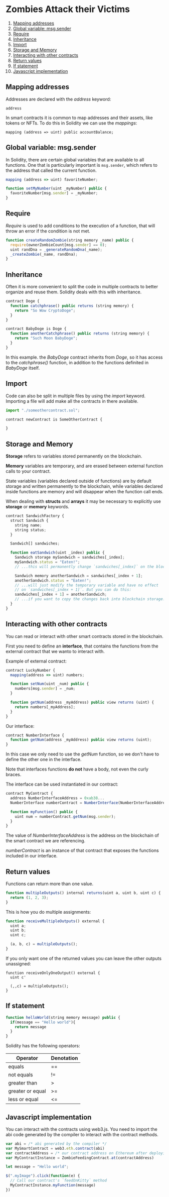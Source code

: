 ﻿# Zombies Attack their Victims
1. [Mapping addresses](#mapping-addresses)
2. [Global variable: msg.sender](#global-variable-msgsender)
3. [Require](#require)
4. [Inheritance](#inheritance)
5. [Import](#import)
6. [Storage and Memory](#storage-and-memory)
7. [Interacting with other contracts](#interacting-with-other-contracts)
8. [Return values](#return-values)
9. [If statement](#if-statement)
10. [Javascript implementation](#javascript-implementation)


## Mapping addresses

Addresses are declared with the *address* keyword:

```
address
```

In smart contracts it is common to map addresses and their assets, like tokens or NFTs.
To do this in Solidity we can use the *mappings*:

```
mapping (address => uint) public accountBalance;
```


## Global variable: msg.sender

In Solidity, there are certain global variables that are available to all functions.
One that is particularly important is `msg.sender`, which refers to the address that called the current function.

``` javascript
mapping (address => uint) favoriteNumber;

function setMyNumber(uint _myNumber) public {
  favoriteNumber[msg.sender] = _myNumber;
}
```


## Require

*Require* is used to add conditions to the execution of a function, that will throw an error if the condition is not met.

``` javascript
function createRandomZombie(string memory _name) public {
  require(ownerZombieCount[msg.sender] == 0);
  uint randDna = _generateRandomDna(_name);
  _createZombie(_name, randDna);
}
```


## Inheritance

Often it is more convenient to split the code in multiple contracts to better organize and reuse them.
Solidity deals with this with inheritance.

``` javascript
contract Doge {
  function catchphrase() public returns (string memory) {
    return "So Wow CryptoDoge";
  }
}

contract BabyDoge is Doge {
  function anotherCatchphrase() public returns (string memory) {
    return "Such Moon BabyDoge";
  }
}
```

In this example. the *BabyDoge* contract inherits from *Doge*, so it has access to the *catchphrase()* function, in addition to the functions definited in *BabyDoge* itself.


## Import

Code can also be split in multiple files by using the *import* keyword.
Importing a file will add make all the contracts in there available.

``` javascript
import "./someothercontract.sol";

contract newContract is SomeOtherContract {

}
```


## Storage and Memory

**Storage** refers to variables stored permanently on the blockchain.

**Memory** variables are temporary, and are erased between external function calls to your contract.

State variables (variables declared outside of functions) are by default storage and written permanently to the blockchain, while variables declared inside functions are memory and will disappear when the function call ends.

When dealing with **structs** and **arrays** it may be necessary to explicitly use **storage** or **memory** keywords.

``` javascript
contract SandwichFactory {
  struct Sandwich {
    string name;
    string status;
  }

  Sandwich[] sandwiches;

  function eatSandwich(uint _index) public {
    Sandwich storage mySandwich = sandwiches[_index];
    mySandwich.status = "Eaten!";
    // ...this will permanently change `sandwiches[_index]` on the blockchain.

    Sandwich memory anotherSandwich = sandwiches[_index + 1];
    anotherSandwich.status = "Eaten!";
    // ...will just modify the temporary variable and have no effect
    // on `sandwiches[_index + 1]`. But you can do this:
    sandwiches[_index + 1] = anotherSandwich;
    // ...if you want to copy the changes back into blockchain storage.
  }
}
```


## Interacting with other contracts

You can read or interact with other smart contracts stored in the blockchain.

First you need to define an **interface**, that contains the functions from the external contract that we wanto to interact with.

Example of external contract:

``` javascript
contract LuckyNumber {
  mapping(address => uint) numbers;

  function setNum(uint _num) public {
    numbers[msg.sender] = _num;
  }

  function getNum(address _myAddress) public view returns (uint) {
    return numbers[_myAddress];
  }
}
```

Our interface:

``` javascript
contract NumberInterface {
  function getNum(address _myAddress) public view returns (uint);
}
```

In this case we only need to use the *getNum* function, so we don't have to define the other one in the interface.

Note that interfaces functions **do not** have a body, not even the curly braces.

The interface can be used instantiated in our contract:

``` javascript
contract MyContract {
  address NumberInterfaceAddress = 0xab38...
  NumberInterface numberContract = NumberInterface(NumberInterfaceAddress);

  function myFunction() public {
    uint num = numberContract.getNum(msg.sender);
  }
}
```

The value of *NumberInterfaceAddress* is the address on the blockchain of the smart contract we are referencing.

*numberContract* is an instance of that contract that exposes the functions included in our interface.


## Return values

Functions can return more than one value.

``` javascript
function multipleOutputs() internal returns(uint a, uint b, uint c) {
  return (1, 2, 3);
}
```

This is how you do multiple assignments:

``` javascript
function receiveMultipleOutputs() external {
  uint a;
  uint b;
  uint c;

  (a, b, c) = multipleOutputs();
}
```

If you only want one of the returned values you can leave the other outputs unassigned:

```
function receiveOnlyOneOutput() external {
  uint c'

  (,,c) = multipleOutputs();
}
```


## If statement

``` javascript
function helloWorld(string memory message) public {
  if(message == "Hello world"){
    return message
  }
}
```

Solidity has the following operators:

Operator | Denotation
---------|-----------
equals   | ==
not equals | !=
greater than | >
greater or equal | >=
less or equal | <=


## Javascript implementation

You can interact with the contracts using web3.js.
You need to import the abi code generated by the compiler to interact with the contract methods.

``` javascript
var abi = /* abi generated by the compiler */
var MySmartContract = web3.eth.contract(abi)
var contractAddress = /* our contract address on Ethereum after deploying */
var MyContractInstance = ZombieFeedingContract.at(contractAddress)

let message = "Hello world";

$(".myImage").click(function(e) {
  // Call our contract's `feedOnKitty` method
  MyContractInstance.myFunction(message)
})
```